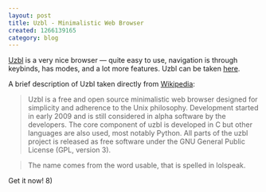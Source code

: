 ```yaml
--- 
layout: post
title: Uzbl - Minimalistic Web Browser
created: 1266139165
category: blog
---
```


[Uzbl](http://www.uzbl.org/) is a very nice browser &mdash; quite easy to use, navigation is through keybinds, has modes, and a lot more features. Uzbl can be taken [here](http://uzbl.org/get.php).

A brief description of Uzbl taken directly from [Wikipedia](http://en.wikipedia.org/wiki/Uzbl):

>Uzbl is a free and open source minimalistic web browser designed for simplicity and adherence to the Unix philosophy. Development started in early 2009 and is still considered in alpha software by the developers. The core component of uzbl is developed in C but other languages are also used, most notably Python. All parts of the uzbl project is released as free software under the GNU General Public License (GPL, version 3).

>The name comes from the word usable, that is spelled in lolspeak.

Get it now! 8)
